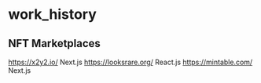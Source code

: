 # work_history

## NFT Marketplaces
https://x2y2.io/  Next.js
https://looksrare.org/  React.js
https://mintable.com/ Next.js
